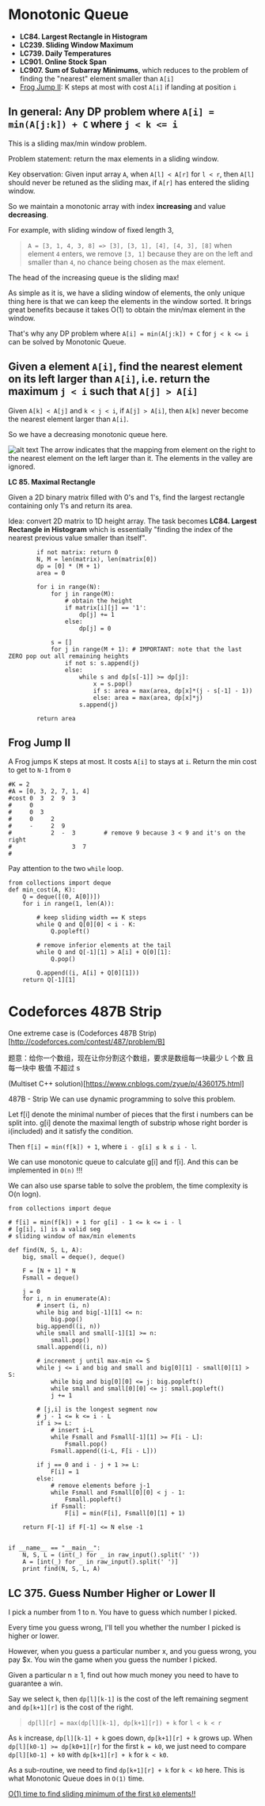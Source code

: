 Monotonic Queue
===
* **LC84. Largest Rectangle in Histogram**
* **LC239. Sliding Window Maximum**
* **LC739. Daily Temperatures**
* **LC901. Online Stock Span**
* **LC907. Sum of Subarray Minimums**, which reduces to the problem of finding the "nearest" element smaller than `A[i]` 
* [Frog Jump II](https://anthony-huang.github.io/competitiveprogramming/2016/06/06/monotonic-queue.html): K steps at most with cost `A[i]` if landing at position `i`

In general:
Any DP problem where `A[i] = min(A[j:k]) + C` where `j < k <= i`
---
This is a sliding max/min window problem.

Problem statement: return the max elements in a sliding window.

Key observation: Given input array `A`, when `A[l] < A[r]` for `l < r`, then `A[l]` should never be retuned as the sliding max, if `A[r]` has entered the sliding window.

So we maintain a monotonic array with index **increasing** and value **decreasing**.

For example, with sliding window of fixed length 3,
> `A = [3, 1, 4, 3, 8] => [3], [3, 1], [4], [4, 3], [8]` 
> when element `4` enters, we remove `[3, 1]` because they are on the left and smaller than `4`, no chance being chosen as the max element.

The head of the increasing queue is the sliding max!

As simple as it is, we have a sliding window of elements, 
the only unique thing here is that we can keep the elements in the window sorted. It brings great benefits because it takes O(1) to obtain the min/max element in the window.

That's why any DP problem where `A[i] = min(A[j:k]) + C` for `j < k <= i` can be solved by Monotonic Queue.

Given a element `A[i]`, find the nearest element on its left larger than `A[i]`, i.e. return the maximum `j < i` such that `A[j] > A[i]`
---

Given `A[k] < A[j]` and `k < j < i`, if `A[j] > A[i]`, then `A[k]` never become the nearest element larger than `A[i]`.

So we have a decreasing monotonic queue here.

![alt text](https://imgur.com/ZfQSOag.png)
The arrow indicates that the mapping from element on the right to the nearest element on the left larger than it.
The elements in the valley are ignored.

**LC 85. Maximal Rectangle**

Given a 2D binary matrix filled with 0's and 1's, find the largest rectangle containing only 1's and return its area.

Idea: convert 2D matrix to 1D height array. The task becomes **LC84. Largest Rectangle in Histogram** which is essentially "finding the index of the nearest previous value smaller than itself".

```
        if not matrix: return 0
        N, M = len(matrix), len(matrix[0])
        dp = [0] * (M + 1)
        area = 0
            
        for i in range(N):
            for j in range(M):
                # obtain the height
                if matrix[i][j] == '1':
                    dp[j] += 1
                else:
                    dp[j] = 0
            
            s = []
            for j in range(M + 1): # IMPORTANT: note that the last ZERO pop out all remaining heights
                if not s: s.append(j)
                else:
                    while s and dp[s[-1]] >= dp[j]:
                        x = s.pop()
                        if s: area = max(area, dp[x]*(j - s[-1] - 1))
                        else: area = max(area, dp[x]*j)
                    s.append(j)
            
        return area
  ```

Frog Jump II
---

A Frog jumps K steps at most. It costs `A[i]` to stays at `i`.
Return the min cost to get to `N-1` from `0`

```
#K = 2
#A = [0, 3, 2, 7, 1, 4]
#cost 0  3  2  9  3
#     0
#     0  3
#     0     2
#     -     2  9
#           2  -  3        # remove 9 because 3 < 9 and it's on the right
#                 3  7
#
```

Pay attention to the two `while` loop.
```
from collections import deque
def min_cost(A, K):
    Q = deque([(0, A[0])])
    for i in range(1, len(A)):
        
        # keep sliding width == K steps
        while Q and Q[0][0] < i - K:
            Q.popleft()
            
        # remove inferior elements at the tail
        while Q and Q[-1][1] > A[i] + Q[0][1]:
            Q.pop()

        Q.append((i, A[i] + Q[0][1]))
    return Q[-1][1]
```

Codeforces 487B Strip
===

One extreme case is (Codeforces 487B Strip)[http://codeforces.com/contest/487/problem/B]

题意：给你一个数组，现在让你分割这个数组，要求是数组每一块最少 L 个数  且 每一块中  极值 不超过 s

(Multiset C++ solution)[https://www.cnblogs.com/zyue/p/4360175.html]


487B - Strip
We can use dynamic programming to solve this problem.

Let f[i] denote the minimal number of pieces that the first i numbers can be split into. g[i] denote the maximal length of substrip whose right border is i(included) and it satisfy the condition.

Then `f[i] = min(f[k]) + 1`, where `i - g[i] ≤ k ≤ i - l`.

We can use monotonic queue to calculate g[i] and f[i]. And this can be implemented in `O(n)` !!!

We can also use sparse table to solve the problem, the time complexity is O(n logn).

```
from collections import deque

# f[i] = min(f[k]) + 1 for g[i] - 1 <= k <= i - l
# [g[i], i] is a valid seg
# sliding window of max/min elements

def find(N, S, L, A):
    big, small = deque(), deque()

    F = [N + 1] * N
    Fsmall = deque()

    j = 0
    for i, n in enumerate(A):
        # insert (i, n)
        while big and big[-1][1] <= n:
            big.pop()
        big.append((i, n))
        while small and small[-1][1] >= n:
            small.pop()
        small.append((i, n))

        # increment j until max-min <= S
        while j <= i and big and small and big[0][1] - small[0][1] > S:
            while big and big[0][0] <= j: big.popleft()
            while small and small[0][0] <= j: small.popleft()
            j += 1

        # [j,i] is the longest segment now
        # j - 1 <= k <= i - L
        if i >= L:
            # insert i-L
            while Fsmall and Fsmall[-1][1] >= F[i - L]:
                Fsmall.pop()
            Fsmall.append((i-L, F[i - L]))

        if j == 0 and i - j + 1 >= L:
            F[i] = 1
        else:
            # remove elements before j-1
            while Fsmall and Fsmall[0][0] < j - 1:
                Fsmall.popleft()
            if Fsmall:
                F[i] = min(F[i], Fsmall[0][1] + 1)

    return F[-1] if F[-1] <= N else -1


if __name__ == "__main__":
    N, S, L = (int(_) for _ in raw_input().split(' '))
    A = [int(_) for _ in raw_input().split(' ')]
    print find(N, S, L, A)
```

LC 375. Guess Number Higher or Lower II
---
I pick a number from 1 to n. You have to guess which number I picked.

Every time you guess wrong, I'll tell you whether the number I picked is higher or lower.

However, when you guess a particular number x, and you guess wrong, you pay $x. You win the game when you guess the number I picked.

Given a particular n ≥ 1, find out how much money you need to have to guarantee a win.

Say we select `k`, then `dp[l][k-1]` is the cost of the left remaining segment and `dp[k+1][r]` is the cost of the right.

> `dp[l][r] = max(dp[l][k-1], dp[k+1][r]) + k` for `l < k < r`

As `k` increase, `dp[l][k-1] + k` goes down, `dp[k+1][r] + k` grows up.
When `dp[l][k0-1] >= dp[k0+1][r]` for the first `k = k0`, we just need to compare
`dp[l][k0-1] + k0` with `dp[k+1][r] + k` for `k < k0`.

As a sub-routine, we need to find `dp[k+1][r] + k` for `k < k0` here. This is what Monotonic Queue does in `O(1)` time.

[O(1) time to find sliding minimum of the first `k0` elements!!](https://artofproblemsolving.com/community/c296841h1273742)

